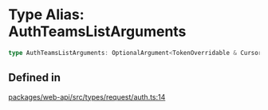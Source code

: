 # Type Alias: AuthTeamsListArguments

```ts
type AuthTeamsListArguments: OptionalArgument<TokenOverridable & CursorPaginationEnabled & object>;
```

## Defined in

[packages/web-api/src/types/request/auth.ts:14](https://github.com/slackapi/node-slack-sdk/blob/7b348598b763c2b7545d1042b5f0429775cfa62c/packages/web-api/src/types/request/auth.ts#L14)
